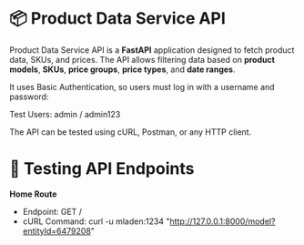 # 📦 Product Data Service API  
Product Data Service API is a **FastAPI** application designed to fetch product data, SKUs, and prices. The API allows filtering data based on **product models**, **SKUs**, **price groups**, **price types**, and **date ranges**.  

It uses Basic Authentication, so users must log in with a username and password:

Test Users:
admin / admin123

The API can be tested using cURL, Postman, or any HTTP client.


# 📡 Testing API Endpoints

**Home Route**
- Endpoint: GET /
- cURL Command:   curl -u mladen:1234 "http://127.0.0.1:8000/model?entityId=6479208"
